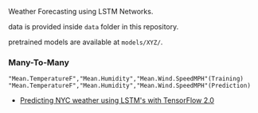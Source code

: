 Weather Forecasting using LSTM Networks.

data is provided inside ```data``` folder in this repository.

pretrained models are available at ```models/XYZ/```.

### Many-To-Many

```"Mean.TemperatureF","Mean.Humidity","Mean.Wind.SpeedMPH"(Training)```
```"Mean.TemperatureF","Mean.Humidity","Mean.Wind.SpeedMPH"(Prediction)```

* [Predicting NYC weather using LSTM's with TensorFlow 2.0](https://github.com/jkotra/TimeSeries/blob/master/WeatherForecast/WeatherForecast_TF2.0.ipynb)

